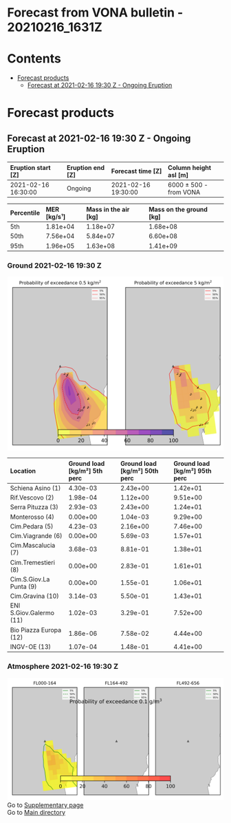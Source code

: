 
Forecast from VONA bulletin - 20210216_1631Z
============================================

Contents
========

* [Forecast products](#forecast-products)
	* [Forecast at 2021-02-16 19:30 Z - Ongoing Eruption](#forecast-at-2021-02-16-1930-z---ongoing-eruption)

# Forecast products

## Forecast at 2021-02-16 19:30 Z - Ongoing Eruption
  

|Eruption start [Z]|Eruption end [Z]|Forecast time [Z]|Column height asl [m]|
| :--- | :--- | :--- | :--- |
|2021-02-16 16:30:00|Ongoing|2021-02-16 19:30:00|6000 ± 500 - from VONA|
  
  

|Percentile|MER [kg/s¹]|Mass in the air [kg]|Mass on the ground [kg]|
| :--- | :--- | :--- | :--- |
|5th|1.81e+04|1.18e+07|1.68e+08|
|50th|7.56e+04|5.84e+07|6.60e+08|
|95th|1.96e+05|1.63e+08|1.41e+09|
  

### Ground 2021-02-16 19:30 Z
  
![](./figures/probability_grd_2021_02_16_1930_scenario_1_1.png)  
  
  
  
  
  
  
  
  
  
  
  
  

|Location|Ground load [kg/m²] 5th perc|Ground load [kg/m²] 50th perc|Ground load [kg/m²] 95th perc|
| :--- | :--- | :--- | :--- |
|Schiena Asino (1)|4.30e-03|2.43e+00|1.42e+01|
|Rif.Vescovo (2)|1.98e-04|1.12e+00|9.51e+00|
|Serra Pituzza (3)|2.93e-03|2.43e+00|1.24e+01|
|Monterosso (4)|0.00e+00|1.04e-03|9.29e+00|
|Cim.Pedara (5)|4.23e-03|2.16e+00|7.46e+00|
|Cim.Viagrande (6)|0.00e+00|5.69e-03|1.57e+01|
|Cim.Mascalucia (7)|3.68e-03|8.81e-01|1.38e+01|
|Cim.Tremestieri (8)|0.00e+00|2.83e-01|1.61e+01|
|Cim.S.Giov.La Punta (9)|0.00e+00|1.55e-01|1.06e+01|
|Cim.Gravina (10)|3.14e-03|5.50e-01|1.43e+01|
|ENI S.Giov.Galermo (11)|1.02e-03|3.29e-01|7.52e+00|
|Bio Piazza Europa (12)|1.86e-06|7.58e-02|4.44e+00|
|INGV-OE (13)|1.07e-04|1.48e-01|4.41e+00|
  

### Atmosphere 2021-02-16 19:30 Z
  
![](./figures/probability_air_2021_02_16_1930_scenario_1_conclev_1_1.png)  
Go to [Supplementary page](Supplementary_page.md)  
Go to [Main directory](https://github.com/federicapardini/Real_time_ash_forecast)